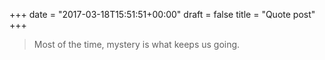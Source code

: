 +++
date = "2017-03-18T15:51:51+00:00"
draft = false
title = "Quote post"
+++


> Most of the time, mystery is what keeps us going.